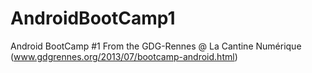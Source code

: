 AndroidBootCamp1
================

Android BootCamp #1 From the GDG-Rennes @ La Cantine Numérique (www.gdgrennes.org/2013/07/bootcamp-android.html)
